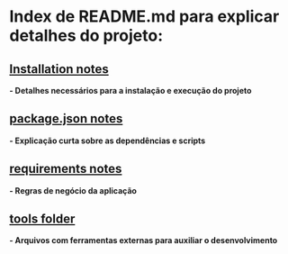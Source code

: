 # Index de README.md para explicar detalhes do projeto:

## [Installation notes](./README_installation.md)
**- Detalhes necessários para a instalação e execução do projeto**

## [package.json notes](./README_installation.md)
**- Explicação curta sobre as dependências e scripts**

## [requirements notes](./README_requirements.md)
**- Regras de negócio da aplicação**

## [tools folder](./tools)
**- Arquivos com ferramentas externas para auxiliar o desenvolvimento**